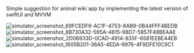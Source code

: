 Simple suggestion for animal wiki app by implementing the latest version of swiftUI and MVVM

![simulator_screenshot_69FCEDF6-AC1F-4753-8AB9-0B44FFF4BEDB](https://github.com/user-attachments/assets/621e1546-4446-4151-b967-54ba93e5a6b7)
![simulator_screenshot_8B730A32-595A-4815-98D7-5857F48BEAAE](https://github.com/user-attachments/assets/b8620e2c-a63b-493b-a014-39f54d8e1c9a)
![simulator_screenshot_2D0B933D-0CAD-4914-835F-6581EEBE44EB](https://github.com/user-attachments/assets/f963c9d8-d4da-486c-9e06-ceed46ad9580)
![simulator_screenshot_1605B201-36A5-4EDA-9976-4F9DFE10C9C1](https://github.com/user-attachments/assets/eab52d9c-39ea-451d-85d9-89676b52d33c)
